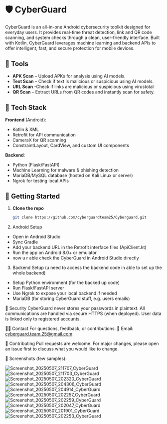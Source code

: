 # 🛡️ CyberGuard

CyberGuard is an all-in-one Android cybersecurity toolkit designed for everyday users. It provides real-time threat detection, link and QR code scanning, and system checks through a clean, user-friendly interface. Built with Kotlin, CyberGuard leverages machine learning and backend APIs to offer intelligent, fast, and secure protection for mobile devices.

## 📱 Tools

- **APK Scan** – Upload APKs for analysis using AI models.
- **Text Scan** – Check if text is malicious or suspicious using AI models.
- **URL Scan** -Check if links are malicious or suspicious using virustotal
- **QR Scan** – Extract URLs from QR codes and instantly scan for safety.

## 🧠 Tech Stack

**Frontend** (Android):
- Kotlin & XML
- Retrofit for API communication
- CameraX for QR scanning
- ConstraintLayout, CardView, and custom UI components

**Backend**:
- Python (Flask/FastAPI)
- Machine Learning for malware & phishing detection
- MariaDB/MySQL database (hosted on Kali Linux or server)
- Ngrok for testing local APIs

## 🚀 Getting Started

1. **Clone the repo**
   ```bash
   git clone https://github.com/cyberguardteam25/Cyberguard.git

2. Android Setup
- Open in Android Studio
- Sync Gradle
- Add your backend URL in the Retrofit interface files (ApiClient.kt)
- Run the app on Android 8.0+ or emulator
- now u r able check the CyberGuard in Android Studio directly

3. Backend Setup (u need to access the backend code in able to set up the whole backend)
- Setup Python environment (for the backed up code)
- Run Flask/FastAPI server
- Use Ngrok to expose your local backend if needed
- MariaDB (for storing CyberGuard stuff, e.g. users emails)

🔐 Security
CyberGuard never stores your passwords in plaintext. All communications are handled via secure HTTPS (when deployed). User data is linked only to registered accounts.

🧑‍💻 Contact
For questions, feedback, or contributions:
📧 Email: cyberguard.team.25@gmail.com

🙌 Contributing
Pull requests are welcome. For major changes, please open an issue first to discuss what you would like to change.

📸 Screenshots (few samples):

![Screenshot_20250507_211707_CyberGuard](https://github.com/user-attachments/assets/9f312fb5-480c-485d-b5b7-d1bb58317020)
![Screenshot_20250507_211703_CyberGuard](https://github.com/user-attachments/assets/23151c4b-0db3-4089-b514-c492d13314a7)
![Screenshot_20250507_202320_CyberGuard](https://github.com/user-attachments/assets/7ed5f7f0-bcb7-4c0b-8a35-4f20d443c30c)
![Screenshot_20250507_204306_CyberGuard](https://github.com/user-attachments/assets/a387c0be-b222-4fdd-a6ed-0778472cc9e4)
![Screenshot_20250507_204914_CyberGuard](https://github.com/user-attachments/assets/b0f6b1f6-b8a3-43a4-b4be-63ed974306c6)
![Screenshot_20250507_202257_CyberGuard](https://github.com/user-attachments/assets/059d0f8d-c3bf-4df5-896f-134fcc4ff021)
![Screenshot_20250507_202259_CyberGuard](https://github.com/user-attachments/assets/31b4f862-9cc6-41eb-8604-c7d78eebcba5)
![Screenshot_20250507_202047_CyberGuard](https://github.com/user-attachments/assets/659066b7-12ca-46ab-8baf-444e8f574018)
![Screenshot_20250507_201901_CyberGuard](https://github.com/user-attachments/assets/6b8dc905-4fa0-4644-8e05-993f565603cd)
![Screenshot_20250507_202253_CyberGuard](https://github.com/user-attachments/assets/22d608e6-2b2a-459a-a87a-5cad932304a8)






